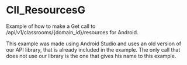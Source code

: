 ClI_ResourcesG
================

Example of how to make a Get call to /api/v1/classrooms/{domain_id}/resources for Android.

This example was made using Android Studio and uses an old version of our API library, that is already included in the example. The only call that does not use our library is the one that gives his name to this example.



